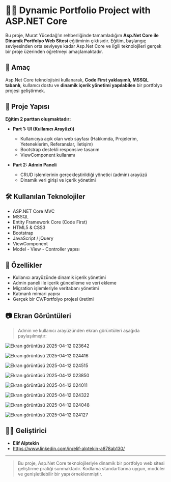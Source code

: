 # 🧑‍💻 Dynamic Portfolio Project with ASP.NET Core

Bu proje, Murat Yücedağ’ın rehberliğinde tamamladığım **Asp.Net Core ile Dinamik Portfolyo Web Sitesi** eğitiminin çıktısıdır. Eğitim, başlangıç seviyesinden orta seviyeye kadar Asp.Net Core ve ilgili teknolojileri gerçek bir proje üzerinden öğretmeyi amaçlamaktadır.

## 🎯 Amaç

Asp.Net Core teknolojisini kullanarak, **Code First yaklaşımlı**, **MSSQL tabanlı**, kullanıcı dostu ve **dinamik içerik yönetimi yapılabilen** bir portfolyo projesi geliştirmek.

## 🧩 Proje Yapısı

**Eğitim 2 parttan oluşmaktadır:**

- **Part 1: UI (Kullanıcı Arayüzü)**
  - Kullanıcıya açık olan web sayfası (Hakkımda, Projelerim, Yeteneklerim, Referanslar, İletişim)
  - Bootstrap destekli responsive tasarım
  - ViewComponent kullanımı

- **Part 2: Admin Paneli**
  - CRUD işlemlerinin gerçekleştirildiği yönetici (admin) arayüzü  
  - Dinamik veri girişi ve içerik yönetimi

## 🛠 Kullanılan Teknolojiler

- ASP.NET Core MVC
- MSSQL
- Entity Framework Core (Code First)
- HTML5 & CSS3
- Bootstrap
- JavaScript / jQuery
- ViewComponent
- Model - View - Controller yapısı

## 📌 Özellikler

- Kullanıcı arayüzünde dinamik içerik yönetimi
- Admin paneli ile içerik güncelleme ve veri ekleme
- Migration işlemleriyle veritabanı yönetimi
- Katmanlı mimari yapısı
- Gerçek bir CV/Portfolyo projesi üretimi

## 📷 Ekran Görüntüleri

> Admin ve kullanıcı arayüzünden ekran görüntüleri aşağıda paylaşılmıştır:

![Ekran görüntüsü 2025-04-12 023642](https://github.com/user-attachments/assets/db553fcd-8a13-4c05-9b6d-370d51cf422b)

![Ekran görüntüsü 2025-04-12 024416](https://github.com/user-attachments/assets/0a7a3c47-1b6e-4ca6-8826-3014e18c38b2)

![Ekran görüntüsü 2025-04-12 024515](https://github.com/user-attachments/assets/e0574da1-428f-44a0-bd2f-2ef62e285255)

![Ekran görüntüsü 2025-04-12 023850](https://github.com/user-attachments/assets/7c2b266f-8c37-4c42-a2b4-5248d14e7768)

![Ekran görüntüsü 2025-04-12 024011](https://github.com/user-attachments/assets/2e25219e-9944-4f5a-9ef8-e78d747af082)

![Ekran görüntüsü 2025-04-12 024322](https://github.com/user-attachments/assets/0b5316e0-2e69-4316-ab3d-e72298ff3e26)

![Ekran görüntüsü 2025-04-12 024048](https://github.com/user-attachments/assets/181fb50b-2f66-44b3-8d51-8631f5eb9911)

![Ekran görüntüsü 2025-04-12 024127](https://github.com/user-attachments/assets/8f45d926-a458-4af7-8104-3d261f58c3bc)


## 👨‍💻 Geliştirici

- **Elif Alptekin**
- https://www.linkedin.com/in/elif-alptekin-a878ab130/

---

> Bu proje, Asp.Net Core teknolojileriyle dinamik bir portfolyo web sitesi geliştirme pratiği sunmaktadır. Kodlama standartlarına uygun, modüler ve genişletilebilir bir yapı örneklenmiştir.
